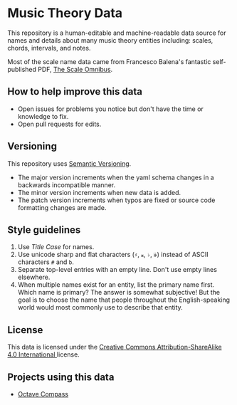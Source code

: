 # Music Theory Data

This repository is a human-editable and machine-readable data source for names and details about many music theory entities including: scales, chords, intervals, and notes.

Most of the scale name data came from Francesco Balena's fantastic self-published PDF, [The Scale Omnibus](http://www.saxopedia.com/the-scale-omnibus/).

## How to help improve this data

* Open issues for problems you notice but don't have the time or knowledge to fix.
* Open pull requests for edits.

## Versioning

This repository uses [Semantic Versioning](https://semver.org/).

* The major version increments when the yaml schema changes in a backwards incompatible manner.
* The minor version increments when new data is added.
* The patch version increments when typos are fixed or source code formatting changes are made.

## Style guidelines

1. Use *Title Case* for names.
1. Use unicode sharp and flat characters (`♯`, `𝄪`, `♭`, `𝄫`) instead of ASCII characters `#` and `b`.
1. Separate top-level entries with an empty line. Don't use empty lines elsewhere.
1. When multiple names exist for an entity, list the primary name first. Which name is primary? The answer is somewhat subjective! But the goal is to choose the name that people throughout the English-speaking world would most commonly use to describe that entity.

## License

This data is licensed under the [Creative Commons Attribution-ShareAlike 4.0 International
](https://creativecommons.org/licenses/by-sa/4.0/) license.

## Projects using this data

* [Octave Compass](https://github.com/seancolsen/octave-compass)

